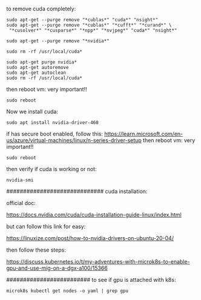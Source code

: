 to remove cuda completely:
```
sudo apt-get --purge remove "*cublas*" "cuda*" "nsight*" 
sudo apt-get --purge remove "*cublas*" "*cufft*" "*curand*" \
 "*cusolver*" "*cusparse*" "*npp*" "*nvjpeg*" "cuda*" "nsight*" 

sudo apt-get --purge remove "*nvidia*"

sudo rm -rf /usr/local/cuda*

sudo apt-get purge nvidia*
sudo apt-get autoremove
sudo apt-get autoclean
sudo rm -rf /usr/local/cuda*

```
then reboot vm: very important!!

```
sudo reboot

```

Now we install cuda:

```
sudo apt install nvidia-driver-460
```
if has secure boot enabled, follow this: https://learn.microsoft.com/en-us/azure/virtual-machines/linux/n-series-driver-setup
then reboot vm: very important!!

```
sudo reboot

```

then verify if cuda is working or not:

```
nvidia-smi
```


#############################
cuda installation:

official doc:

https://docs.nvidia.com/cuda/cuda-installation-guide-linux/index.html

but can follow this link for easy:

https://linuxize.com/post/how-to-nvidia-drivers-on-ubuntu-20-04/

then follow these steps:

https://discuss.kubernetes.io/t/my-adventures-with-microk8s-to-enable-gpu-and-use-mig-on-a-dgx-a100/15366

#########################
to see if gpu is attached with k8s:
```
microk8s kubectl get nodes -o yaml | grep gpu
```
